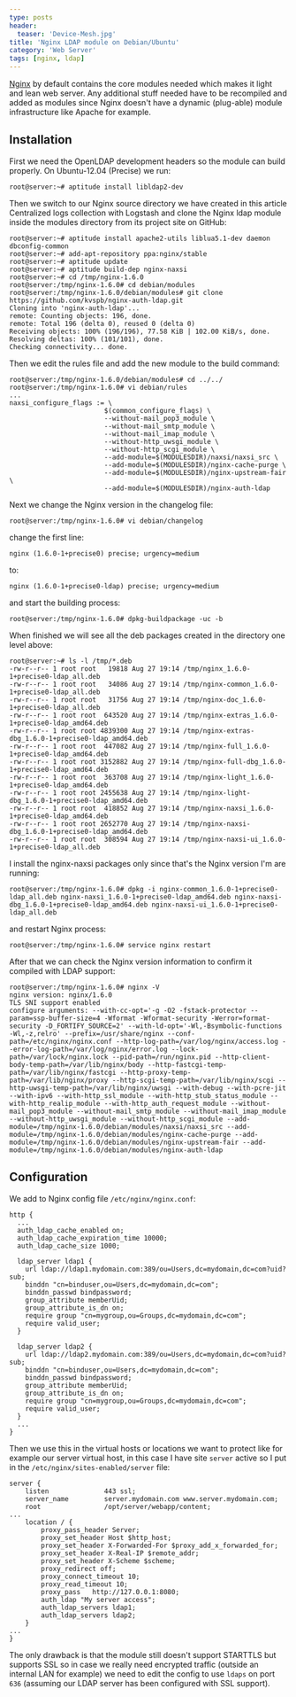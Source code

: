 ```yaml
---
type: posts
header:
  teaser: 'Device-Mesh.jpg'
title: 'Nginx LDAP module on Debian/Ubuntu'
category: 'Web Server'
tags: [nginx, ldap]
---
```


[Nginx](www.nginx.com) by default contains the core modules needed which makes it light and lean web server. Any additional stuff needed have to be recompiled and added as modules since Nginx doesn't have a dynamic (plug-able) module infrastructure like Apache for example.

## Installation

First we need the OpenLDAP development headers so the module can build properly. On Ubuntu-12.04 (Precise) we run:

```
root@server:~# aptitude install libldap2-dev
```

Then we switch to our Nginx source directory we have created in this article Centralized logs collection with Logstash and clone the Nginx ldap module inside the modules directory from its project site on GitHub:

```
root@server:~# aptitude install apache2-utils liblua5.1-dev daemon dbconfig-common
root@server:~# add-apt-repository ppa:nginx/stable
root@server:~# aptitude update
root@server:~# aptitude build-dep nginx-naxsi
root@server:~# cd /tmp/nginx-1.6.0
root@server:/tmp/nginx-1.6.0# cd debian/modules
root@server:/tmp/nginx-1.6.0/debian/modules# git clone https://github.com/kvspb/nginx-auth-ldap.git
Cloning into 'nginx-auth-ldap'...
remote: Counting objects: 196, done.
remote: Total 196 (delta 0), reused 0 (delta 0)
Receiving objects: 100% (196/196), 77.58 KiB | 102.00 KiB/s, done.
Resolving deltas: 100% (101/101), done.
Checking connectivity... done.
```

Then we edit the rules file and add the new module to the build command:


```
root@server:/tmp/nginx-1.6.0/debian/modules# cd ../../
root@server:/tmp/nginx-1.6.0# vi debian/rules
...
naxsi_configure_flags := \
                        $(common_configure_flags) \
                        --without-mail_pop3_module \
                        --without-mail_smtp_module \
                        --without-mail_imap_module \
                        --without-http_uwsgi_module \
                        --without-http_scgi_module \
                        --add-module=$(MODULESDIR)/naxsi/naxsi_src \
                        --add-module=$(MODULESDIR)/nginx-cache-purge \
                        --add-module=$(MODULESDIR)/nginx-upstream-fair \
                        --add-module=$(MODULESDIR)/nginx-auth-ldap
```

Next we change the Nginx version in the changelog file:

```
root@server:/tmp/nginx-1.6.0# vi debian/changelog
```

change the first line:

```
nginx (1.6.0-1+precise0) precise; urgency=medium
```

to:

```
nginx (1.6.0-1+precise0-ldap) precise; urgency=medium
```

and start the building process:

```
root@server:/tmp/nginx-1.6.0# dpkg-buildpackage -uc -b
```

When finished we will see all the deb packages created in the directory one level above:

```
root@server:~# ls -l /tmp/*.deb
-rw-r--r-- 1 root root   19818 Aug 27 19:14 /tmp/nginx_1.6.0-1+precise0-ldap_all.deb
-rw-r--r-- 1 root root   34086 Aug 27 19:14 /tmp/nginx-common_1.6.0-1+precise0-ldap_all.deb
-rw-r--r-- 1 root root   31756 Aug 27 19:14 /tmp/nginx-doc_1.6.0-1+precise0-ldap_all.deb
-rw-r--r-- 1 root root  643520 Aug 27 19:14 /tmp/nginx-extras_1.6.0-1+precise0-ldap_amd64.deb
-rw-r--r-- 1 root root 4839300 Aug 27 19:14 /tmp/nginx-extras-dbg_1.6.0-1+precise0-ldap_amd64.deb
-rw-r--r-- 1 root root  447082 Aug 27 19:14 /tmp/nginx-full_1.6.0-1+precise0-ldap_amd64.deb
-rw-r--r-- 1 root root 3152882 Aug 27 19:14 /tmp/nginx-full-dbg_1.6.0-1+precise0-ldap_amd64.deb
-rw-r--r-- 1 root root  363708 Aug 27 19:14 /tmp/nginx-light_1.6.0-1+precise0-ldap_amd64.deb
-rw-r--r-- 1 root root 2455638 Aug 27 19:14 /tmp/nginx-light-dbg_1.6.0-1+precise0-ldap_amd64.deb
-rw-r--r-- 1 root root  418852 Aug 27 19:14 /tmp/nginx-naxsi_1.6.0-1+precise0-ldap_amd64.deb
-rw-r--r-- 1 root root 2652770 Aug 27 19:14 /tmp/nginx-naxsi-dbg_1.6.0-1+precise0-ldap_amd64.deb
-rw-r--r-- 1 root root  308594 Aug 27 19:14 /tmp/nginx-naxsi-ui_1.6.0-1+precise0-ldap_all.deb
```

I install the nginx-naxsi packages only since that's the Nginx version I'm are running:

```
root@server:/tmp/nginx-1.6.0# dpkg -i nginx-common_1.6.0-1+precise0-ldap_all.deb nginx-naxsi_1.6.0-1+precise0-ldap_amd64.deb nginx-naxsi-dbg_1.6.0-1+precise0-ldap_amd64.deb nginx-naxsi-ui_1.6.0-1+precise0-ldap_all.deb
```

and restart Nginx process:

```
root@server:/tmp/nginx-1.6.0# service nginx restart
```

After that we can check the Nginx version information to confirm it compiled with LDAP support:

```
root@server:/tmp/nginx-1.6.0# nginx -V
nginx version: nginx/1.6.0
TLS SNI support enabled
configure arguments: --with-cc-opt='-g -O2 -fstack-protector --param=ssp-buffer-size=4 -Wformat -Wformat-security -Werror=format-security -D_FORTIFY_SOURCE=2' --with-ld-opt='-Wl,-Bsymbolic-functions -Wl,-z,relro' --prefix=/usr/share/nginx --conf-path=/etc/nginx/nginx.conf --http-log-path=/var/log/nginx/access.log --error-log-path=/var/log/nginx/error.log --lock-path=/var/lock/nginx.lock --pid-path=/run/nginx.pid --http-client-body-temp-path=/var/lib/nginx/body --http-fastcgi-temp-path=/var/lib/nginx/fastcgi --http-proxy-temp-path=/var/lib/nginx/proxy --http-scgi-temp-path=/var/lib/nginx/scgi --http-uwsgi-temp-path=/var/lib/nginx/uwsgi --with-debug --with-pcre-jit --with-ipv6 --with-http_ssl_module --with-http_stub_status_module --with-http_realip_module --with-http_auth_request_module --without-mail_pop3_module --without-mail_smtp_module --without-mail_imap_module --without-http_uwsgi_module --without-http_scgi_module --add-module=/tmp/nginx-1.6.0/debian/modules/naxsi/naxsi_src --add-module=/tmp/nginx-1.6.0/debian/modules/nginx-cache-purge --add-module=/tmp/nginx-1.6.0/debian/modules/nginx-upstream-fair --add-module=/tmp/nginx-1.6.0/debian/modules/nginx-auth-ldap
```

## Configuration

We add to Nginx config file `/etc/nginx/nginx.conf`:

```
http {
  ...
  auth_ldap_cache_enabled on;
  auth_ldap_cache_expiration_time 10000;
  auth_ldap_cache_size 1000;
 
  ldap_server ldap1 {
    url ldap://ldap1.mydomain.com:389/ou=Users,dc=mydomain,dc=com?uid?sub;
    binddn "cn=binduser,ou=Users,dc=mydomain,dc=com";
    binddn_passwd bindpassword;
    group_attribute memberUid;
    group_attribute_is_dn on;
    require group "cn=mygroup,ou=Groups,dc=mydomain,dc=com";
    require valid_user;
  }
 
  ldap_server ldap2 {
    url ldap://ldap2.mydomain.com:389/ou=Users,dc=mydomain,dc=com?uid?sub;
    binddn "cn=binduser,ou=Users,dc=mydomain,dc=com";
    binddn_passwd bindpassword;
    group_attribute memberUid;
    group_attribute_is_dn on;
    require group "cn=mygroup,ou=Groups,dc=mydomain,dc=com";
    require valid_user;
  }
  ...
}
```

Then we use this in the virtual hosts or locations we want to protect like for example our server virtual host, in this case I have site `server` active so I put in the `/etc/nginx/sites-enabled/server` file:

```
server {
    listen              443 ssl;
    server_name         server.mydomain.com www.server.mydomain.com;
    root                /opt/server/webapp/content;
...   
    location / {
        proxy_pass_header Server;
        proxy_set_header Host $http_host;
        proxy_set_header X-Forwarded-For $proxy_add_x_forwarded_for;
        proxy_set_header X-Real-IP $remote_addr;
        proxy_set_header X-Scheme $scheme;
        proxy_redirect off;
        proxy_connect_timeout 10;
        proxy_read_timeout 10;
        proxy_pass   http://127.0.0.1:8080;
        auth_ldap "My server access";
        auth_ldap_servers ldap1;
        auth_ldap_servers ldap2;
    }
...
}
```

The only drawback is that the module still doesn't support STARTTLS but supports SSL so in case we really need encrypted traffic (outside an internal LAN for example) we need to edit the config to use `ldaps` on port `636` (assuming our LDAP server has been configured with SSL support).
